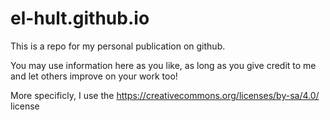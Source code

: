# el-hult.github.io

This is a repo for my personal publication on github. 

You may use information here as you like, as long as you give credit to me and let others improve on your work too!

More specificly, I use the https://creativecommons.org/licenses/by-sa/4.0/ license
